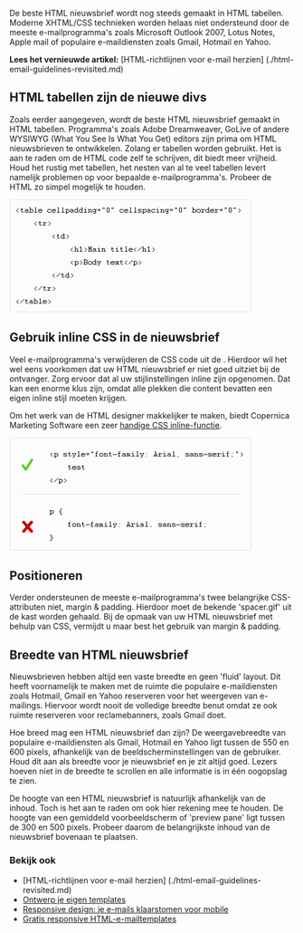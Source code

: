De beste HTML nieuwsbrief wordt nog steeds gemaakt in HTML tabellen.
Moderne XHTML/CSS technieken worden helaas niet ondersteund door de
meeste e-mailprogramma's zoals Microsoft Outlook 2007, Lotus Notes,
Apple mail of populaire e-maildiensten zoals Gmail, Hotmail en Yahoo.

**Lees het vernieuwde artikel:** [HTML-richtlijnen voor e-mail herzien]
(./html-email-guidelines-revisited.md)

HTML tabellen zijn de nieuwe divs
---------------------------------

Zoals eerder aangegeven, wordt de beste HTML nieuwsbrief gemaakt in HTML
tabellen. Programma's zoals Adobe Dreamweaver, GoLive of andere WYSIWYG
(What You See Is What You Get) editors zijn prima om HTML nieuwsbrieven
te ontwikkelen. Zolang er tabellen worden gebruikt. Het is aan te raden
om de HTML code zelf te schrijven, dit biedt meer vrijheid. Houd het
rustig met tabellen, het nesten van al te veel tabellen levert namelijk
problemen op voor bepaalde e-mailprogramma's. Probeer de HTML zo simpel
mogelijk te houden.

![HTML tabel voor e-mailnieuwsbrieven](../images/code-table.png)

Gebruik inline CSS in de nieuwsbrief
------------------------------------

Veel e-mailprogramma's verwijderen de CSS code uit de . Hierdoor wil het
wel eens voorkomen dat uw HTML nieuwsbrief er niet goed uitziet bij de
ontvanger. Zorg ervoor dat al uw stijlinstellingen inline zijn
opgenomen. Dat kan een enorme klus zijn, omdat alle plekken die content
bevatten een eigen inline stijl moeten krijgen.

Om het werk van de HTML designer makkelijker te maken, biedt Copernica
Marketing Software een zeer [handige CSS
inline-functie](./ontwerp-je-eigen-email-templates.md "handige CSS inline-functie").

![Inline CSS style voor e-mailnieuwsbrieven](../images/code-inline-style.png)

Positioneren
------------

Verder ondersteunen de meeste e-mailprogramma's twee belangrijke
CSS-attributen niet, margin & padding. Hierdoor moet de bekende
'spacer.gif' uit de kast worden gehaald. Bij de opmaak van uw HTML
nieuwsbrief met behulp van CSS, vermijdt u maar best het gebruik van
margin & padding.

Breedte van HTML nieuwsbrief
----------------------------

Nieuwsbrieven hebben altijd een vaste breedte en geen 'fluid' layout.
Dit heeft voornamelijk te maken met de ruimte die populaire
e-maildiensten zoals Hotmail, Gmail en Yahoo reserveren voor het
weergeven van e-mailings. Hiervoor wordt nooit de volledige breedte
benut omdat ze ook ruimte reserveren voor reclamebanners, zoals Gmail
doet.

Hoe breed mag een HTML nieuwsbrief dan zijn? De weergavebreedte van
populaire e-maildiensten als Gmail, Hotmail en Yahoo ligt tussen de 550
en 600 pixels, afhankelijk van de beeldscherminstellingen van de
gebruiker. Houd dit aan als breedte voor je nieuwsbrief en je zit altijd
goed. Lezers hoeven niet in de breedte te scrollen en alle informatie is
in één oogopslag te zien.

De hoogte van een HTML nieuwsbrief is natuurlijk afhankelijk van de
inhoud. Toch is het aan te raden om ook hier rekening mee te houden. De
hoogte van een gemiddeld voorbeeldscherm of 'preview pane' ligt tussen
de 300 en 500 pixels. Probeer daarom de belangrijkste inhoud van de
nieuwsbrief bovenaan te plaatsen.

### Bekijk ook

-   [HTML-richtlijnen voor e-mail herzien] (./html-email-guidelines-revisited.md)
-   [Ontwerp je eigen templates](./ontwerp-je-eigen-email-templates.md "Ontwerp je eigen templates")
-   [Responsive design: je e-mails klaarstomen voor
    mobile](./responsive-design-je-e-mails-klaarstomen-voor-mobile.md "Responsive design: je e-mails klaarstomen voor mobile")
-   [Gratis responsive HTML-e-mailtemplates](./free-responsive-html-email-templates.md)


